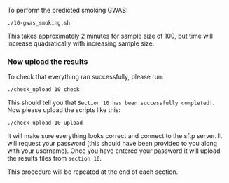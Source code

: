 To perform the predicted smoking GWAS:

    ./10-gwas_smoking.sh

This takes approximately 2 minutes for sample size of 100, but time will increase quadratically with increasing sample size.

### Now upload the results

To check that everything ran successfully, please run:

```
./check_upload 10 check
```

This should tell you that `Section 10 has been successfully completed!`. Now please upload the scripts like this:

```
./check_upload 10 upload
```

It will make sure everything looks correct and connect to the sftp server. It will request your password (this should have been provided to you along with your username). Once you have entered your password it will upload the results files from `section 10`.

This procedure will be repeated at the end of each section.